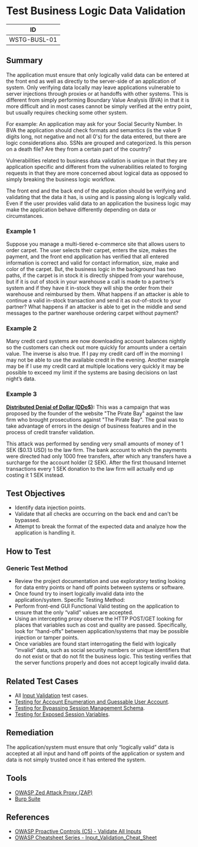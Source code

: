 # Test Business Logic Data Validation

|ID          |
|------------|
|WSTG-BUSL-01|

## Summary

The application must ensure that only logically valid data can be entered at the front end as well as directly to the server-side of an application of system. Only verifying data locally may leave applications vulnerable to server injections through proxies or at handoffs with other systems. This is different from simply performing Boundary Value Analysis (BVA) in that it is more difficult and in most cases cannot be simply verified at the entry point, but usually requires checking some other system.

For example: An application may ask for your Social Security Number. In BVA the application should check formats and semantics (is the value 9 digits long, not negative and not all 0's) for the data entered, but there are logic considerations also. SSNs are grouped and categorized. Is this person on a death file? Are they from a certain part of the country?

Vulnerabilities related to business data validation is unique in that they are application specific and different from the vulnerabilities related to forging requests in that they are more concerned about logical data as opposed to simply breaking the business logic workflow.

The front end and the back end of the application should be verifying and validating that the data it has, is using and is passing along is logically valid. Even if the user provides valid data to an application the business logic may make the application behave differently depending on data or circumstances.

### Example 1

Suppose you manage a multi-tiered e-commerce site that allows users to order carpet. The user selects their carpet, enters the size, makes the payment, and the front end application has verified that all entered information is correct and valid for contact information, size, make and color of the carpet. But, the business logic in the background has two paths, if the carpet is in stock it is directly shipped from your warehouse, but if it is out of stock in your warehouse a call is made to a partner’s system and if they have it in-stock they will ship the order from their warehouse and reimbursed by them. What happens if an attacker is able to continue a valid in-stock transaction and send it as out-of-stock to your partner? What happens if an attacker is able to get in the middle and send messages to the partner warehouse ordering carpet without payment?

### Example 2

Many credit card systems are now downloading account balances nightly so the customers can check out more quickly for amounts under a certain value. The inverse is also true. If I pay my credit card off in the morning I may not be able to use the available credit in the evening. Another example may be if I use my credit card at multiple locations very quickly it may be possible to exceed my limit if the systems are basing decisions on last night’s data.

### Example 3

**[Distributed Denial of Dollar (DDo$)](https://news.hitb.org/content/pirate-bay-proposes-distributed-denial-dollars-attack-ddo):**
This was a campaign that was proposed by the founder of the website "The Pirate Bay" against the law firm who brought prosecutions against "The Pirate Bay". The goal was to take advantage of errors in the design of business features and in the process of credit transfer validation.

This attack was performed by sending very small amounts of money of 1 SEK ($0.13 USD) to the law firm.
The bank account to which the payments were directed had only 1000 free transfers, after which any transfers have a surcharge for the account holder (2 SEK). After the first thousand Internet transactions every 1 SEK donation to the law firm will actually end up costing it 1 SEK instead.

## Test Objectives

- Identify data injection points.
- Validate that all checks are occurring on the back end and can't be bypassed.
- Attempt to break the format of the expected data and analyze how the application is handling it.

## How to Test

### Generic Test Method

- Review the project documentation and use exploratory testing looking for data entry points or hand off points between systems or software.
- Once found try to insert logically invalid data into the application/system.
Specific Testing Method:
- Perform front-end GUI Functional Valid testing on the application to ensure that the only “valid” values are accepted.
- Using an intercepting proxy observe the HTTP POST/GET looking for places that variables such as cost and quality are passed. Specifically, look for “hand-offs” between application/systems that may be possible injection or tamper points.
- Once variables are found start interrogating the field with logically “invalid” data, such as social security numbers or unique identifiers that do not exist or that do not fit the business logic. This testing verifies that the server functions properly and does not accept logically invalid data.

## Related Test Cases

- All [Input Validation](../07-Input_Validation_Testing/README.md) test cases.
- [Testing for Account Enumeration and Guessable User Account](../03-Identity_Management_Testing/04-Testing_for_Account_Enumeration_and_Guessable_User_Account.md).
- [Testing for Bypassing Session Management Schema](../06-Session_Management_Testing/01-Testing_for_Session_Management_Schema.md).
- [Testing for Exposed Session Variables](../06-Session_Management_Testing/04-Testing_for_Exposed_Session_Variables.md).

## Remediation

The application/system must ensure that only “logically valid” data is accepted at all input and hand off points of the application or system and data is not simply trusted once it has entered the system.

## Tools

- [OWASP Zed Attack Proxy (ZAP)](https://www.zaproxy.org)
- [Burp Suite](https://portswigger.net/burp)

## References

- [OWASP Proactive Controls (C5) - Validate All Inputs](https://owasp.org/www-project-proactive-controls/v3/en/c5-validate-inputs)
- [OWASP Cheatsheet Series - Input_Validation_Cheat_Sheet](https://cheatsheetseries.owasp.org/cheatsheets/Input_Validation_Cheat_Sheet.html)
